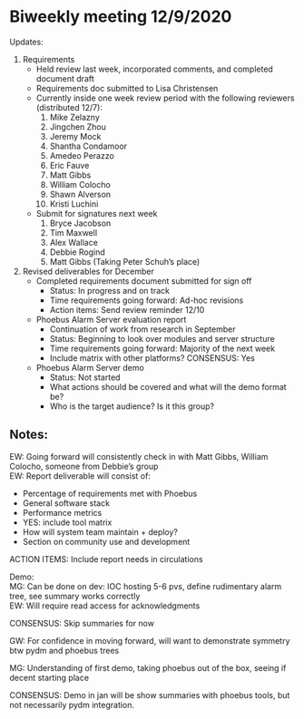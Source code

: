 # Biweekly meeting 12/9/2020


Updates:
1. Requirements 
    * Held review last week, incorporated comments, and completed document draft
    * Requirements doc submitted to Lisa Christensen
    * Currently inside one week review period with the following reviewers (distributed 12/7):
        1. Mike Zelazny
        2. Jingchen Zhou
        3. Jeremy Mock
        4. Shantha Condamoor
        5. Amedeo Perazzo
        6. Eric Fauve
        7. Matt Gibbs
        8. William Colocho
        9. Shawn Alverson
        10. Kristi Luchini
    * Submit for signatures next week
        1. Bryce Jacobson
        2. Tim Maxwell
        3. Alex Wallace
        4. Debbie Rogind
        5. Matt Gibbs (Taking Peter Schuh’s place)
2. Revised deliverables for December
    *  Completed requirements document submitted for sign off
        * Status: In progress and on track
        * Time requirements going forward: Ad-hoc revisions
        * Action items: Send review reminder 12/10
    * Phoebus Alarm Server evaluation report
        * Continuation of work from research in September
        * Status: Beginning to look over modules and server structure
        * Time requirements going forward: Majority of the next week
        * Include matrix with other platforms? CONSENSUS: Yes
    * Phoebus Alarm Server demo
        * Status: Not started
        * What actions should be covered and what will the demo format be?
        * Who is the target audience? Is it this group?

## Notes:  
EW: Going forward will consistently check in with Matt Gibbs, William Colocho, someone from Debbie’s group  
EW: Report deliverable will consist of:
* Percentage of requirements met with Phoebus
* General software stack
* Performance metrics
* YES: include tool matrix
* How will system team maintain + deploy?
* Section on community use and development

ACTION ITEMS: Include report needs in circulations

Demo:  
MG: Can be done on dev: IOC hosting 5-6 pvs, define rudimentary alarm tree, see summary works correctly  
EW: Will require read access for acknowledgments  

CONSENSUS: Skip summaries for now  

GW: For confidence in moving forward, will want to demonstrate symmetry btw pydm and phoebus trees

MG: Understanding of first demo, taking phoebus out of the box, seeing if decent starting place  

CONSENSUS: Demo in jan will be show summaries with phoebus tools, but not necessarily pydm integration.
